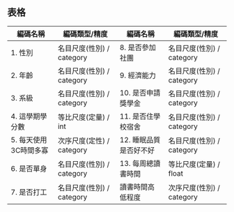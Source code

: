 ## 表格 ##
| 編碼名稱 | 編碼類型/精度 | 編碼名稱 | 編碼類型/精度 |
| -------- | ------------- | -------- | ------------- |
| 1. 性別 | 名目尺度(性別) / category | 8. 是否參加社團 | 名目尺度(性別) / category |
| 2. 年齡 | 名目尺度(性別) / category | 9. 經濟能力 | 名目尺度(性別) / category |
| 3. 系級 | 名目尺度(性別) / category | 10. 是否申請獎學金 | 名目尺度(性別) / category |
| 4. 這學期學分數 | 等比尺度(定量) / int | 11. 是否住學校宿舍 | 名目尺度(性別) / category |
| 5. 每天使用3C時間多寡 | 次序尺度(定性) / category | 12. 睡眠品質是否好不好 | 名目尺度(性別) / category |
| 6. 是否單身 | 名目尺度(性別) / category | 13. 每周總讀書時間 | 等比尺度(定量) / float |
| 7. 是否打工 | 名目尺度(性別) / category | 讀書時間高低程度 | 次序尺度(性別) / category |
